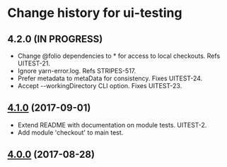 # Change history for ui-testing

## 4.2.0 (IN PROGRESS)
* Change @folio dependencies to * for access to local checkouts. Refs UITEST-21.
* Ignore yarn-error.log. Refs STRIPES-517.
* Prefer metadata to metaData for consistency. Fixes UITEST-24.
* Accept --workingDirectory CLI option. Fixes UITEST-23.

## [4.1.0](https://github.com/folio-org/ui-testing/tree/v4.0.0) (2017-09-01)

* Extend README with documentation on module tests. UITEST-2.
* Add module 'checkout' to main test.

## [4.0.0](https://github.com/folio-org/ui-testing/tree/v4.0.0) (2017-08-28)

